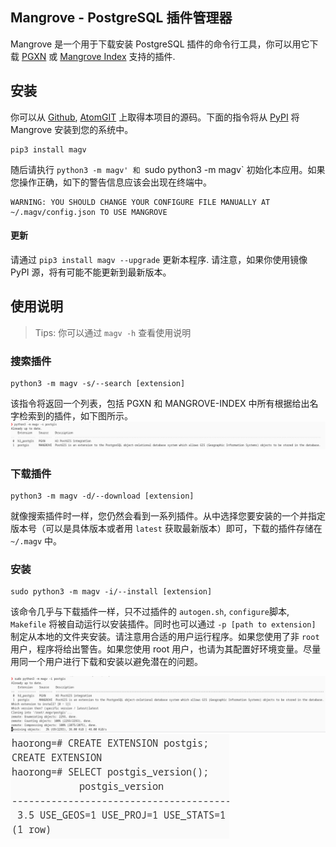 ## Mangrove - PostgreSQL 插件管理器

Mangrove 是一个用于下载安装 PostgreSQL 插件的命令行工具，你可以用它下载 [PGXN](https://pgxn.org/) 或 [Mangrove Index](https://atomgit.com/haorongxu/magv-index) 支持的插件.

## 安装

你可以从 [Github](https://github.com/HaorongX/magv/), [AtomGIT](https://atomgit.com/haorongxu/magv) 上取得本项目的源码。下面的指令将从 [PyPI](https://pypi.org/project/magv/) 将 Mangrove 安装到您的系统中。
```
pip3 install magv
```

随后请执行 `python3 -m magv' 和 `sudo python3 -m magv` 初始化本应用。如果您操作正确，如下的警告信息应该会出现在终端中。
```
WARNING: YOU SHOULD CHANGE YOUR CONFIGURE FILE MANUALLY AT ~/.magv/config.json TO USE MANGROVE
```

#### 更新

请通过 `pip3 install magv --upgrade` 更新本程序. 请注意，如果你使用镜像 PyPI 源，将有可能不能更新到最新版本。

## 使用说明

> Tips: 你可以通过 `magv -h` 查看使用说明

### 搜索插件

```
python3 -m magv -s/--search [extension]
```
该指令将返回一个列表，包括 PGXN 和 MANGROVE-INDEX 中所有根据给出名字检索到的插件，如下图所示。
![search_eg](img/search.png)

### 下载插件

```
python3 -m magv -d/--download [extension]
```
就像搜索插件时一样，您仍然会看到一系列插件。从中选择您要安装的一个并指定版本号（可以是具体版本或者用 `latest` 获取最新版本）即可，下载的插件存储在 `~/.magv` 中。

### 安装

```
sudo python3 -m magv -i/--install [extension]
```
该命令几乎与下载插件一样，只不过插件的 `autogen.sh`, `configure`脚本, `Makefile` 将被自动运行以安装插件。同时也可以通过 `-p [path to extension]` 制定从本地的文件夹安装。请注意用合适的用户运行程序。如果您使用了非 `root` 用户，程序将给出警告。如果您使用 root 用户，也请为其配置好环境变量。尽量用同一个用户进行下载和安装以避免潜在的问题。

![installeg](img/install.png)
![installeg2](img/install2.png)